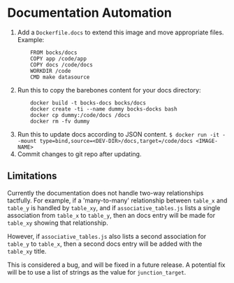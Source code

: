 # Documentation Automation

1. Add a `Dockerfile.docs` to extend this image and move appropriate files. Example:
    ```
        FROM bocks/docs
        COPY app /code/app
        COPY docs /code/docs
        WORKDIR /code
        CMD make datasource
    ```
1. Run this to copy the barebones content for your docs directory:
    ```
        docker build -t bocks-docs bocks/docs
        docker create -ti --name dummy bocks-docks bash
        docker cp dummy:/code/docs /docs
        docker rm -fv dummy
    ```
1. Run this to update docs according to JSON content.
    `$ docker run -it --mount type=bind,source=<DEV-DIR>/docs,target=/code/docs <IMAGE-NAME>`
1. Commit changes to git repo after updating.


## Limitations

Currently the documentation does not handle two-way relationships tactfully. 
For example, if a 'many-to-many' relationship between `table_x` and `table_y` is handled by `table_xy`, and if `associative_tables.js` lists a single association from `table_x` to `table_y`, then an docs entry will be made for `table_xy` showing that relationship. 

However, if `associative_tables.js` also lists a second association for `table_y` to `table_x`, then a second docs entry will be added with the `table_xy` title.

This is considered a bug, and will be fixed in a future release. A potential fix will be to use a list of strings as the value for `junction_target`.